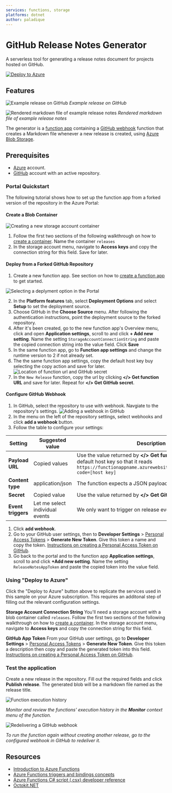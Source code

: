 ```yaml
---
services: functions, storage
platforms: dotnet
author: paladique
---
```


# GitHub Release Notes Generator
A serverless tool for generating a release notes document for projects hosted on GitHub.

[![Deploy to Azure](https://azuredeploy.net/deploybutton.png)](https://azuredeploy.net/?repository=https://github.com/Azure-Samples/functions-dotnet-github-release-notes)

## Features

![Example release on GitHub](images/exp_release.png)
_Example release on GitHub_

![Rendered markdown file of example release notes](images/renderednotes.png)
_Rendered markdown file of example release notes_

The generator is a [function app](https://docs.microsoft.com/en-us/azure/azure-functions/functions-overview?WT.mc_id=demo-functions-jasmineg) containing a [GitHub webhook](https://docs.microsoft.com/en-us/azure/azure-functions/functions-create-github-webhook-triggered-function?WT.mc_id=demo-functions-jasmineg) function that creates a Markdown file whenever a new release is created, using [Azure Blob Storage](https://azure.microsoft.com/en-us/services/storage/blobs?WT.mc_id=demo-functions-jasmineg).

## Prerequisites

- [Azure](https://azure.microsoft.com/en-us/free?WT.mc_id=demo-functions-jasmineg) account.
- [GitHub](https://github.com/join) account with an active repository.

### Portal Quickstart

The following tutorial shows how to set up the function app from a forked version of the repository in the Azure Portal:

#### Create a Blob Container

![Creating a new storage account container](images/newcontainer.png)

 1. Follow the first two sections of the following walkthrough on how to [create a container](https://docs.microsoft.com/en-us/azure/storage/blobs/storage-quickstart-blobs-portal?WT.mc_id=demo-functions-jasmineg). Name the container `releases`
 2. In the storage account menu, navigate to **Access keys** and copy the connection string for this field. Save for later.

#### Deploy from a Forked GitHub Repository
1. Create a new function app. See section on how to [create a function app](https://docs.microsoft.com/en-us/azure/azure-functions/functions-create-first-azure-function#create-a-function-app?WT.mc_id=demo-functions-jasmineg) to get started.


![Selecting a deplyment option in the Portal](images/deployment.png)

2. In the **Platform features** tab, select **Deployment Options** and select **Setup** to set the deployment source.
3. Choose GitHub in the **Choose Source** menu. After following the authentication instructions, point the deployment source to the forked repository.
4. After it's been created, go to the new function app's Overview menu, click and open **Application settings**, scroll to and click **+ Add new setting**. Name the setting `StorageAccountConnectionString` and paste the copied connection string into the value field. Click **Save**
5. In the same function app, go to **Function app settings** and change the runtime version to 2 if not already set.
6. The the same function app settings, copy the default host key buy selecting the copy action and save for later.
![Location of function url and GitHub secret](images/functionurl.png)
7. In the `New Release` function, copy the url by clicking **</> Get function URL** and save for later. Repeat for **</> Get GitHub secret**.

#### Configure GitHub Webhook
1. In GitHub, select the repository to use with webhook. Navgiate to the repository's settings.
![Adding a webhook in GitHub](images/addgithubwebhook.png)
2. In the menu on the left of the repository settings, select webhooks and click **add a webhook** button.
3. Follow the table to configure your settings:

| Setting | Suggested value | Description |
|---|---|---|
| **Payload URL** | Copied values | Use the value returned by  **</> Get function URL** and the default host key so that it reads `https://functionappname.azurewebsites.net/api/NewRelease?code=[host key]` |
| **Content type** | application/json | The function expects a JSON payload. |
| **Secret**   | Copied value | Use the value returned by  **</> Get GitHub secret**. |
| **Event triggers** | Let me select individual events | We only want to trigger on release events.  |

1. Click **add webhook**.
2. Go to your GitHub user settings, then to **Developer Settings** > [Personal Access Tokens](https://github.com/settings/tokens) > **Generate New Token**. Give this token a name and copy the token. [Instructions on creating a Personal Access Token on GitHub](https://help.github.com/articles/creating-a-personal-access-token-for-the-command-line/).
3. Go back to the portal and to the function app **Application settings**, scroll to and click **+Add new setting**. Name the setting `ReleaseNotesAppToken` and paste the copied token into the value field.

### Using "Deploy to Azure"
Click the "Deploy to Azure" button above to replicate the services used in this sample on your Azure subscription. This requires an additonal step of filling out the relevant configuration settings.

**Storage Account Connection String** You'll need a storage account with a blob container called `releases`. Follow the first two sections of the following walkthrough on how to [create a container](https://docs.microsoft.com/en-us/azure/storage/blobs/storage-quickstart-blobs-portal?WT.mc_id=demo-functions-jasmineg). In the storage account menu, navigate to **Access keys** and copy the connection string for this field.

**GitHub App Token** From your GitHub user settings, go to  **Developer Settings** > [Personal Access Tokens](https://github.com/settings/tokens) > **Generate New Token**. Give this token a description then copy and paste the generated token into this field. [Instructions on creating a Personal Access Token on GitHub](https://help.github.com/articles/creating-a-personal-access-token-for-the-command-line/).

### Test the application

Create a new release in the repository. Fill out the required fields and click **Publish release**. The generated blob will be a markdown file named as the release title.

![Function execution history](images/monitorfunction.png)

_Monitor and review the functions' execution history in the **Monitor** context menu of the function._

![Redelivering a GitHub webhook](images/redeliverwebhook.png)

_To run the function again without creating another release, go to the configured webhook in GitHub to redeliver it._

## Resources
- [Introduction to Azure Functions](https://docs.microsoft.com/en-us/azure/azure-functions/functions-overview?WT.mc_id=demo-functions-jasmineg)
- [Azure Functions triggers and bindings concepts](https://docs.microsoft.com/en-us/azure/azure-functions/functions-triggers-bindings?WT.mc_id=demo-functions-jasmineg)
- [Azure Functions C# script (.csx) developer reference](https://docs.microsoft.com/en-us/azure/azure-functions/functions-reference-csharp?WT.mc_id=demo-functions-jasmineg)
- [Octokit.NET](https://octokit.github.io/)
